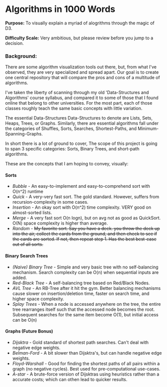 # Algorithms in 1000 Words
**Purpose:** To visually explain a myriad of alogrithms through the magic of D3.

**Difficulty Scale:** Very ambitious, but please review before you jump to a decision.

### Background:

There are some algorithm visualization tools out there, but, from what I've observed,
they are very specialized and spread apart. Our goal is to create one central
repository that will compare the pros and cons of a multitude of algorithms.

I've taken the liberty of scanning through my old 'Data-Structures and Algorithms'
course syllabus, and compared it to some of those that I found online that belong
to other universities. For the most part, each of those classes roughly teach
the same basic concepts with little variation.

The essential Data-Structures Data-Structures to denote are Lists, Sets, Heaps, Trees, or Graphs. Similarly, there are essential algorithms fall under the categories of Shuffles, Sorts, Searches, Shortest-Paths, and Minimum-Spanning-Graphs.

In short there is a lot of ground to cover, The scope of this project is going to span 3 specific categories: Sorts, Binary Trees, and short-path algorithms.

These are the concepts that I am hoping to convey, visually:
#### Sorts
* *Bubble* - An easy-to-implement and easy-to-comprehend sort with O(n^2) runtime
* *Quick* - A very-very fast sort. The gold standard. However, suffers from recursion-complexity in some cases.
* *Insertion* - An okay sort with O(n^2) time complexity. VERY good on almost-sorted lists.
* *Merge* - A very fast sort O(n logn), but on avg not as good as QuickSort. O(N) space complexity is higher than average.
* *Random* - ~~My favorite sort. Say you have a deck. you throw the deck up into the air, collect the cards from the ground, and then check to see if the cards are sorted. If not, then repeat step 1. Has the best best-case out of all sorts.~~

#### Binary Search Trees
* *(Naive) Binary Tree* - Simple and very basic tree with no self-balancing mechanism. Search complexity can be O(n) when sequential inputs are added.
* *Red-Black Tree* - A self-balancing tree based on Red/Black Nodes.
* *AVL Tree* - An RB-Tree after it hit the gym. Better balancing mechanisms cause slower on insertion/deletion time, faster on search time, and higher space complexity.
* *Splay Trees* - When a node is accessed anywhere on the tree, the entire tree rearranges itself such that the accessed node becomes the root. Subsequent searches for the same item become O(1), but initial access can be O(n)

#### Graphs (Future Bonus)
* *Dijsktra* - Gold standard of shortest path searches. Can't deal with negative edge weights.
* *Belman-Ford* - A bit slower than Dijsktra's, but can handle negative edge weights.
* *Floyd-Warshall* - Good for finding the shortest paths of all pairs within a graph (no negative cycles). Best used for pre-computational use-cases.
* *A-star* - A brute-force version of Dijsktras using heuristics rather than a accurate costs; which can othen lead to quicker results.
